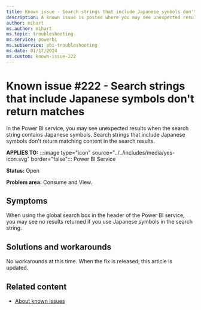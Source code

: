 ```yaml
---
title: Known issue - Search strings that include Japanese symbols don't return matches
description: A known issue is posted where you may see unexpected results when the search string contains Japanese symbols.
author: mihart
ms.author: mihart
ms.topic: troubleshooting  
ms.service: powerbi
ms.subservice: pbi-troubleshooting
ms.date: 01/17/2024
ms.custom: known-issue-222
---
```


# Known issue #222 - Search strings that include Japanese symbols don't return matches

In the Power BI service, you may see unexpected results when the search string contains Japanese symbols. Search strings that include Japanese symbols don't return matching content in the search results.

**APPLIES TO:** :::image type="icon" source="../../includes/media/yes-icon.svg" border="false"::: Power BI Service

**Status:** Open

**Problem area:** Consume and View.


## Symptoms

When using the global search box in the header of the Power BI service, you may see no results returned if you use Japanese symbols in the search string.

## Solutions and workarounds

No workarounds at this time. When the fix is released, this article is updated.

## Related content

- [About known issues](/power-bi/troubleshoot/known-issues/power-bi-known-issues)